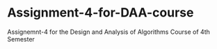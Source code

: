 # Assignment-4-for-DAA-course
Assignemnt-4 for the Design and Analysis of Algorithms Course of 4th Semester
